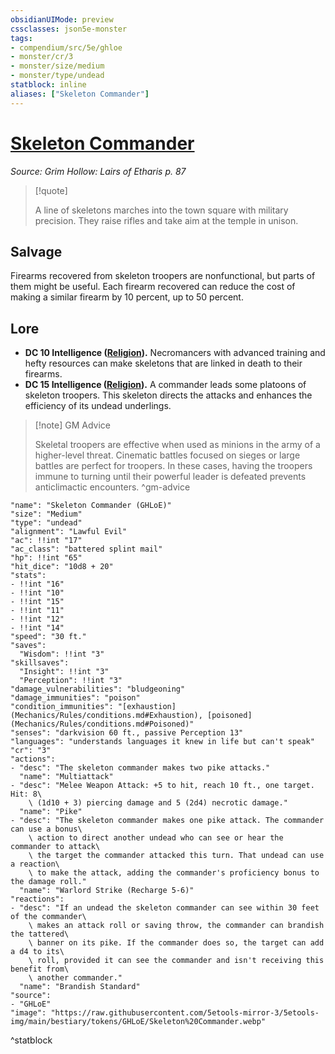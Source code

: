```yaml
---
obsidianUIMode: preview
cssclasses: json5e-monster
tags:
- compendium/src/5e/ghloe
- monster/cr/3
- monster/size/medium
- monster/type/undead
statblock: inline
aliases: ["Skeleton Commander"]
---
```

# [Skeleton Commander](Mechanics\bestiary\undead/skeleton-commander-ghloe.md)
*Source: Grim Hollow: Lairs of Etharis p. 87*  

> [!quote]  
> 
> A line of skeletons marches into the town square with military precision. They raise rifles and take aim at the temple in unison.

## Salvage

Firearms recovered from skeleton troopers are nonfunctional, but parts of them might be useful. Each firearm recovered can reduce the cost of making a similar firearm by 10 percent, up to 50 percent.

## Lore

- **DC 10 Intelligence ([Religion](Mechanics/Rules/skills.md#Religion)).** Necromancers with advanced training and hefty resources can make skeletons that are linked in death to their firearms.  
- **DC 15 Intelligence ([Religion](Mechanics/Rules/skills.md#Religion)).** A commander leads some platoons of skeleton troopers. This skeleton directs the attacks and enhances the efficiency of its undead underlings.  

> [!note] GM Advice
> 
> Skeletal troopers are effective when used as minions in the army of a higher-level threat. Cinematic battles focused on sieges or large battles are perfect for troopers. In these cases, having the troopers immune to turning until their powerful leader is defeated prevents anticlimactic encounters.
^gm-advice

```statblock
"name": "Skeleton Commander (GHLoE)"
"size": "Medium"
"type": "undead"
"alignment": "Lawful Evil"
"ac": !!int "17"
"ac_class": "battered splint mail"
"hp": !!int "65"
"hit_dice": "10d8 + 20"
"stats":
- !!int "16"
- !!int "10"
- !!int "15"
- !!int "11"
- !!int "12"
- !!int "14"
"speed": "30 ft."
"saves":
  "Wisdom": !!int "3"
"skillsaves":
  "Insight": !!int "3"
  "Perception": !!int "3"
"damage_vulnerabilities": "bludgeoning"
"damage_immunities": "poison"
"condition_immunities": "[exhaustion](Mechanics/Rules/conditions.md#Exhaustion), [poisoned](Mechanics/Rules/conditions.md#Poisoned)"
"senses": "darkvision 60 ft., passive Perception 13"
"languages": "understands languages it knew in life but can't speak"
"cr": "3"
"actions":
- "desc": "The skeleton commander makes two pike attacks."
  "name": "Multiattack"
- "desc": "Melee Weapon Attack: +5 to hit, reach 10 ft., one target. Hit: 8\
    \ (1d10 + 3) piercing damage and 5 (2d4) necrotic damage."
  "name": "Pike"
- "desc": "The skeleton commander makes one pike attack. The commander can use a bonus\
    \ action to direct another undead who can see or hear the commander to attack\
    \ the target the commander attacked this turn. That undead can use a reaction\
    \ to make the attack, adding the commander's proficiency bonus to the damage roll."
  "name": "Warlord Strike (Recharge 5-6)"
"reactions":
- "desc": "If an undead the skeleton commander can see within 30 feet of the commander\
    \ makes an attack roll or saving throw, the commander can brandish the tattered\
    \ banner on its pike. If the commander does so, the target can add a d4 to its\
    \ roll, provided it can see the commander and isn't receiving this benefit from\
    \ another commander."
  "name": "Brandish Standard"
"source":
- "GHLoE"
"image": "https://raw.githubusercontent.com/5etools-mirror-3/5etools-img/main/bestiary/tokens/GHLoE/Skeleton%20Commander.webp"
```
^statblock